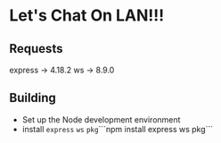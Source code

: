 # Let's Chat On LAN!!!

## Requests
express -> 4.18.2
ws -> 8.9.0

## Building
 + Set up the Node development environment
 + install ```express``` ```ws``` ```pkg```\```npm install express ws pkg```

